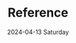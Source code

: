 ---
aliases: 
tags:
categories:
draft: false
slug: 
layout: subsection
githubrepo: 
keywords: 
type: 
date:
- 2024-04-13 Saturday
description: 
title: Reference
lastMod: 2024-06-11
---